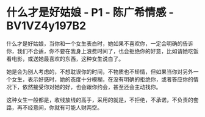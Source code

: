 # 什么才是好姑娘 - P1 - 陈广希情感 - BV1VZ4y197B2

什么才是好姑娘，当你和一个女生表白时，她如果不喜欢你，一定会明确的告诉你，我们不合适，你不要在我身上浪费时间了，也会拒绝你的好意，比如请她吃饭看电影，或送她最喜欢的东西，这种女生说白了。

她是会为别人考虑的，不想耽误你的时间，不物质也不矫情，但如果当你对另外一个女生，表示好感时，她的态度十分模糊，在没有明确的拒绝你，或者答应你的情况下，依然接受你对她的好，也会跟你约会，甚至还会主动找你。

这种女生一般都是，收线放线的高手，采用的就是，不拒绝，不承诺，不负责的套路，再不经意间，你就有可能人财两空。